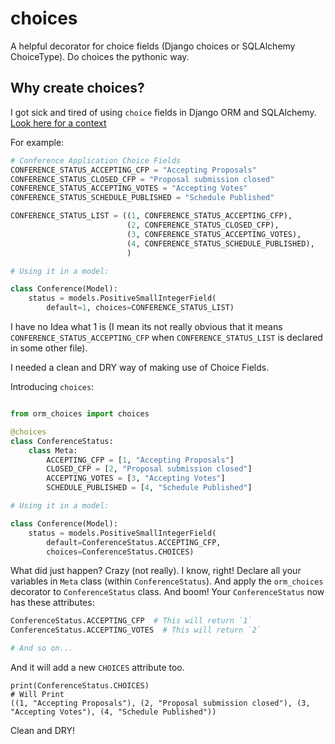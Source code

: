 # choices
A helpful decorator for choice fields (Django choices or SQLAlchemy ChoiceType). Do choices the pythonic way.

## Why create choices?

I got sick and tired of using `choice` fields in Django ORM and SQLAlchemy. [Look here for a context](https://github.com/pythonindia/junction/issues/302)

For example:

```python
# Conference Application Choice Fields
CONFERENCE_STATUS_ACCEPTING_CFP = "Accepting Proposals"
CONFERENCE_STATUS_CLOSED_CFP = "Proposal submission closed"
CONFERENCE_STATUS_ACCEPTING_VOTES = "Accepting Votes"
CONFERENCE_STATUS_SCHEDULE_PUBLISHED = "Schedule Published"

CONFERENCE_STATUS_LIST = ((1, CONFERENCE_STATUS_ACCEPTING_CFP),
                          (2, CONFERENCE_STATUS_CLOSED_CFP),
                          (3, CONFERENCE_STATUS_ACCEPTING_VOTES),
                          (4, CONFERENCE_STATUS_SCHEDULE_PUBLISHED),
                          )

# Using it in a model:

class Conference(Model):
    status = models.PositiveSmallIntegerField(
		default=1, choices=CONFERENCE_STATUS_LIST)
```

I have no Idea what 1 is (I mean its not really obvious that it means `CONFERENCE_STATUS_ACCEPTING_CFP` when `CONFERENCE_STATUS_LIST` is declared in some other file).


I needed a clean and DRY way of making use of Choice Fields.

Introducing `choices`:


```python

from orm_choices import choices

@choices
class ConferenceStatus:
	class Meta:
    	ACCEPTING_CFP = [1, "Accepting Proposals"]
    	CLOSED_CFP = [2, "Proposal submission closed"]
    	ACCEPTING_VOTES = [3, "Accepting Votes"]
    	SCHEDULE_PUBLISHED = [4, "Schedule Published"]

# Using it in a model:

class Conference(Model):
    status = models.PositiveSmallIntegerField(
		default=ConferenceStatus.ACCEPTING_CFP,
		choices=ConferenceStatus.CHOICES)
```

What did just happen? Crazy (not really). I know, right! Declare all your variables in `Meta` class (within `ConferenceStatus`). And apply the `orm_choices` decorator to `ConferenceStatus` class. And boom! Your `ConferenceStatus` now has these attributes:

```python
ConferenceStatus.ACCEPTING_CFP  # This will return `1`
ConferenceStatus.ACCEPTING_VOTES  # This will return `2`

# And so on...
```
And it will add a new `CHOICES` attribute too.

```
print(ConferenceStatus.CHOICES)
# Will Print
((1, "Accepting Proposals"), (2, "Proposal submission closed"), (3, "Accepting Votes"), (4, "Schedule Published"))
```

Clean and DRY!
